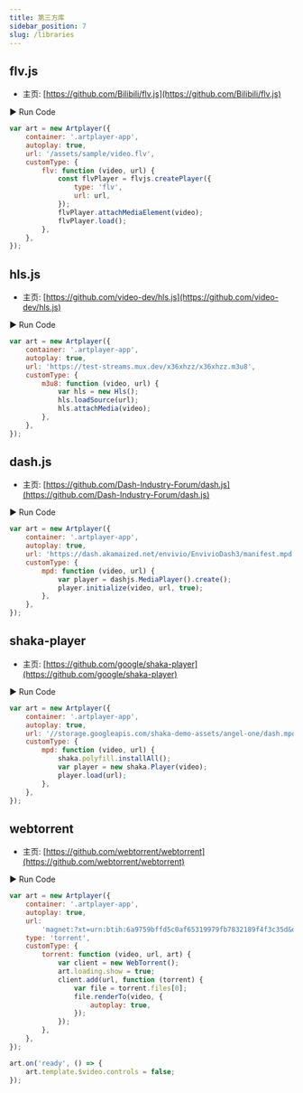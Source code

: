 ```yaml
---
title: 第三方库
sidebar_position: 7
slug: /libraries
---
```


## flv.js

-   主页: [https://github.com/Bilibili/flv.js](https://github.com/Bilibili/flv.js)

<div className="run-code" data-libs="https://cdn.jsdelivr.net/npm/flv.js@1.6.2/dist/flv.min.js">▶ Run Code</div>

```js
var art = new Artplayer({
    container: '.artplayer-app',
    autoplay: true,
    url: '/assets/sample/video.flv',
    customType: {
        flv: function (video, url) {
            const flvPlayer = flvjs.createPlayer({
                type: 'flv',
                url: url,
            });
            flvPlayer.attachMediaElement(video);
            flvPlayer.load();
        },
    },
});
```

## hls.js

-   主页: [https://github.com/video-dev/hls.js](https://github.com/video-dev/hls.js)

<div className="run-code" data-libs="https://cdn.jsdelivr.net/npm/hls.js@1.1.1/dist/hls.min.js">▶ Run Code</div>

```js
var art = new Artplayer({
    container: '.artplayer-app',
    autoplay: true,
    url: 'https://test-streams.mux.dev/x36xhzz/x36xhzz.m3u8',
    customType: {
        m3u8: function (video, url) {
            var hls = new Hls();
            hls.loadSource(url);
            hls.attachMedia(video);
        },
    },
});
```

## dash.js

-   主页: [https://github.com/Dash-Industry-Forum/dash.js](https://github.com/Dash-Industry-Forum/dash.js)

<div className="run-code" data-libs="https://cdn.jsdelivr.net/npm/dashjs@4.1.0/dist/dash.all.debug.min.js">▶ Run Code</div>

```js
var art = new Artplayer({
    container: '.artplayer-app',
    autoplay: true,
    url: 'https://dash.akamaized.net/envivio/EnvivioDash3/manifest.mpd',
    customType: {
        mpd: function (video, url) {
            var player = dashjs.MediaPlayer().create();
            player.initialize(video, url, true);
        },
    },
});
```

## shaka-player

-   主页: [https://github.com/google/shaka-player](https://github.com/google/shaka-player)

<div className="run-code" data-libs="https://cdn.jsdelivr.net/npm/shaka-player@3.2.1/dist/shaka-player.compiled.min.js">▶ Run Code</div>

```js
var art = new Artplayer({
    container: '.artplayer-app',
    autoplay: true,
    url: '//storage.googleapis.com/shaka-demo-assets/angel-one/dash.mpd',
    customType: {
        mpd: function (video, url) {
            shaka.polyfill.installAll();
            var player = new shaka.Player(video);
            player.load(url);
        },
    },
});
```

## webtorrent

-   主页: [https://github.com/webtorrent/webtorrent](https://github.com/webtorrent/webtorrent)

<div className="run-code" data-libs="https://cdn.jsdelivr.net/npm/webtorrent@1.5.8/webtorrent.min.js">▶ Run Code</div>

```js
var art = new Artplayer({
    container: '.artplayer-app',
    autoplay: true,
    url:
        'magnet:?xt=urn:btih:6a9759bffd5c0af65319979fb7832189f4f3c35d&dn=sintel.mp4&tr=wss%3A%2F%2Ftracker.btorrent.xyz&tr=wss%3A%2F%2Ftracker.fastcast.nz&tr=wss%3A%2F%2Ftracker.openwebtorrent.com&tr=wss%3A%2F%2Ftracker.webtorrent.io&ws=https%3A%2F%2Fwebtorrent.io%2Ftorrents%2Fsintel-1024-surround.mp4',
    type: 'torrent',
    customType: {
        torrent: function (video, url, art) {
            var client = new WebTorrent();
            art.loading.show = true;
            client.add(url, function (torrent) {
                var file = torrent.files[0];
                file.renderTo(video, {
                    autoplay: true,
                });
            });
        },
    },
});

art.on('ready', () => {
    art.template.$video.controls = false;
});
```
